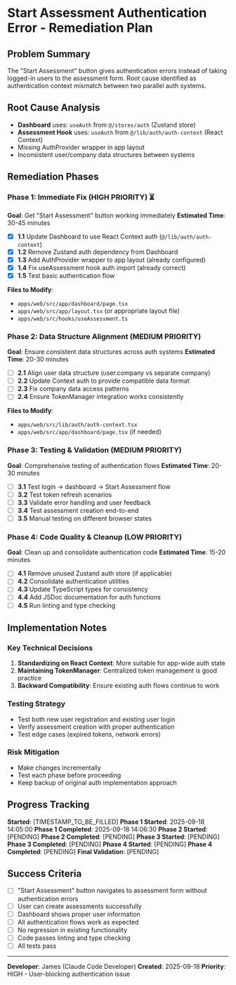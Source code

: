 # Start Assessment Authentication Error - Remediation Plan

## Problem Summary

The "Start Assessment" button gives authentication errors instead of taking
logged-in users to the assessment form. Root cause identified as authentication
context mismatch between two parallel auth systems.

## Root Cause Analysis

- **Dashboard** uses: `useAuth` from `@/stores/auth` (Zustand store)
- **Assessment Hook** uses: `useAuth` from `@/lib/auth/auth-context` (React
  Context)
- Missing AuthProvider wrapper in app layout
- Inconsistent user/company data structures between systems

## Remediation Phases

### Phase 1: Immediate Fix (HIGH PRIORITY) ⏳

**Goal**: Get "Start Assessment" button working immediately **Estimated Time**:
30-45 minutes

- [x] **1.1** Update Dashboard to use React Context auth
      (`@/lib/auth/auth-context`)
- [x] **1.2** Remove Zustand auth dependency from Dashboard
- [x] **1.3** Add AuthProvider wrapper to app layout (already configured)
- [x] **1.4** Fix useAssessment hook auth import (already correct)
- [x] **1.5** Test basic authentication flow

**Files to Modify**:

- `apps/web/src/app/dashboard/page.tsx`
- `apps/web/src/app/layout.tsx` (or appropriate layout file)
- `apps/web/src/hooks/useAssessment.ts`

### Phase 2: Data Structure Alignment (MEDIUM PRIORITY)

**Goal**: Ensure consistent data structures across auth systems **Estimated
Time**: 20-30 minutes

- [ ] **2.1** Align user data structure (user.company vs separate company)
- [ ] **2.2** Update Context auth to provide compatible data format
- [ ] **2.3** Fix company data access patterns
- [ ] **2.4** Ensure TokenManager integration works consistently

**Files to Modify**:

- `apps/web/src/lib/auth/auth-context.tsx`
- `apps/web/src/app/dashboard/page.tsx` (if needed)

### Phase 3: Testing & Validation (MEDIUM PRIORITY)

**Goal**: Comprehensive testing of authentication flows **Estimated Time**:
20-30 minutes

- [ ] **3.1** Test login → dashboard → Start Assessment flow
- [ ] **3.2** Test token refresh scenarios
- [ ] **3.3** Validate error handling and user feedback
- [ ] **3.4** Test assessment creation end-to-end
- [ ] **3.5** Manual testing on different browser states

### Phase 4: Code Quality & Cleanup (LOW PRIORITY)

**Goal**: Clean up and consolidate authentication code **Estimated Time**: 15-20
minutes

- [ ] **4.1** Remove unused Zustand auth store (if applicable)
- [ ] **4.2** Consolidate authentication utilities
- [ ] **4.3** Update TypeScript types for consistency
- [ ] **4.4** Add JSDoc documentation for auth functions
- [ ] **4.5** Run linting and type checking

## Implementation Notes

### Key Technical Decisions

1. **Standardizing on React Context**: More suitable for app-wide auth state
2. **Maintaining TokenManager**: Centralized token management is good practice
3. **Backward Compatibility**: Ensure existing auth flows continue to work

### Testing Strategy

- Test both new user registration and existing user login
- Verify assessment creation with proper authentication
- Test edge cases (expired tokens, network errors)

### Risk Mitigation

- Make changes incrementally
- Test each phase before proceeding
- Keep backup of original auth implementation approach

## Progress Tracking

**Started**: [TIMESTAMP_TO_BE_FILLED] **Phase 1 Started**: 2025-09-18 14:05:00
**Phase 1 Completed**: 2025-09-18 14:06:30 **Phase 2 Started**: [PENDING]
**Phase 2 Completed**: [PENDING] **Phase 3 Started**: [PENDING] **Phase 3
Completed**: [PENDING] **Phase 4 Started**: [PENDING] **Phase 4 Completed**:
[PENDING] **Final Validation**: [PENDING]

## Success Criteria

- [ ] "Start Assessment" button navigates to assessment form without
      authentication errors
- [ ] User can create assessments successfully
- [ ] Dashboard shows proper user information
- [ ] All authentication flows work as expected
- [ ] No regression in existing functionality
- [ ] Code passes linting and type checking
- [ ] All tests pass

---

**Developer**: James (Claude Code Developer) **Created**: 2025-09-18
**Priority**: HIGH - User-blocking authentication issue
